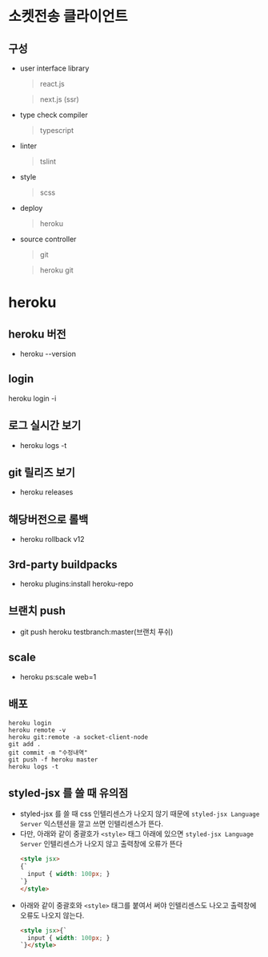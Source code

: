 # 소켓전송 클라이언트

## 구성
- user interface library
  > react.js
  
  > next.js (ssr)

- type check compiler
  > typescript

- linter
  > tslint

- style
  > scss

- deploy
  > heroku

- source controller
  > git
  
  > heroku git

# heroku

## heroku 버전
- heroku --version

## login
heroku login -i

## 로그 실시간 보기
- heroku logs -t

## git 릴리즈 보기
- heroku releases

## 해당버전으로 롤백
- heroku rollback v12

## 3rd-party buildpacks
- heroku plugins:install heroku-repo

## 브랜치 push
- git push heroku testbranch:master(브랜치 푸쉬)

## scale
- heroku ps:scale web=1

## 배포
```
heroku login
heroku remote -v
heroku git:remote -a socket-client-node
git add .
git commit -m "수정내역"
git push -f heroku master
heroku logs -t
```

## styled-jsx 를 쓸 때 유의점
- styled-jsx 를 쓸 때 css 인텔리센스가 나오지 않기 때문에 `styled-jsx Language Server` 익스텐션을 깔고 쓰면 인텔리센스가 뜬다.
- 다만, 아래와 같이 중괄호가 `<style>` 태그 아래에 있으면 `styled-jsx Language Server` 인텔리센스가 나오지 않고 출력창에 오류가 뜬다
  ```html
  <style jsx>
  {`
    input { width: 100px; }
  `}
  </style>
  ```
- 아래와 같이 중괄호와 `<style>` 태그를 붙여서 써야 인텔리센스도 나오고 출력창에 오류도 나오지 않는다.
  ```html
  <style jsx>{`
    input { width: 100px; }
  `}</style>
  ```